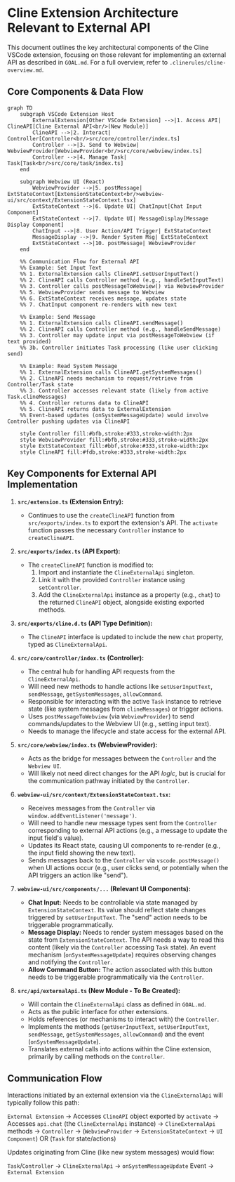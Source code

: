 # Cline Extension Architecture Relevant to External API

This document outlines the key architectural components of the Cline VSCode extension, focusing on those relevant for implementing an external API as described in `GOAL.md`. For a full overview, refer to `.clinerules/cline-overview.md`.

## Core Components & Data Flow

```mermaid
graph TD
    subgraph VSCode Extension Host
        ExternalExtension[Other VSCode Extension] -->|1. Access API| ClineAPI[Cline External API<br/>(New Module)]
        ClineAPI -->|2. Interact| Controller[Controller<br/>src/core/controller/index.ts]
        Controller -->|3. Send to Webview| WebviewProvider[WebviewProvider<br/>src/core/webview/index.ts]
        Controller -->|4. Manage Task| Task[Task<br/>src/core/task/index.ts]
    end

    subgraph Webview UI (React)
        WebviewProvider -->|5. postMessage| ExtStateContext[ExtensionStateContext<br/>webview-ui/src/context/ExtensionStateContext.tsx]
        ExtStateContext -->|6. Update UI| ChatInput[Chat Input Component]
        ExtStateContext -->|7. Update UI| MessageDisplay[Message Display Component]
        ChatInput -->|8. User Action/API Trigger| ExtStateContext
        MessageDisplay -->|9. Render System Msg| ExtStateContext
        ExtStateContext -->|10. postMessage| WebviewProvider
    end

    %% Communication Flow for External API
    %% Example: Set Input Text
    %% 1. ExternalExtension calls ClineAPI.setUserInputText()
    %% 2. ClineAPI calls Controller method (e.g., handleSetInputText)
    %% 3. Controller calls postMessageToWebview() via WebviewProvider
    %% 5. WebviewProvider sends message to Webview
    %% 6. ExtStateContext receives message, updates state
    %% 7. ChatInput component re-renders with new text

    %% Example: Send Message
    %% 1. ExternalExtension calls ClineAPI.sendMessage()
    %% 2. ClineAPI calls Controller method (e.g., handleSendMessage)
    %% 3. Controller may update input via postMessageToWebview (if text provided)
    %% 3b. Controller initiates Task processing (like user clicking send)

    %% Example: Read System Message
    %% 1. ExternalExtension calls ClineAPI.getSystemMessages()
    %% 2. ClineAPI needs mechanism to request/retrieve from Controller/Task state
    %% 3. Controller accesses relevant state (likely from active Task.clineMessages)
    %% 4. Controller returns data to ClineAPI
    %% 5. ClineAPI returns data to ExternalExtension
    %% Event-based updates (onSystemMessageUpdate) would involve Controller pushing updates via ClineAPI

    style Controller fill:#bfb,stroke:#333,stroke-width:2px
    style WebviewProvider fill:#bfb,stroke:#333,stroke-width:2px
    style ExtStateContext fill:#bbf,stroke:#333,stroke-width:2px
    style ClineAPI fill:#fdb,stroke:#333,stroke-width:2px
```

## Key Components for External API Implementation

1.  **`src/extension.ts` (Extension Entry):**
    *   Continues to use the `createClineAPI` function from `src/exports/index.ts` to export the extension's API. The `activate` function passes the necessary `Controller` instance to `createClineAPI`.

2.  **`src/exports/index.ts` (API Export):**
    *   The `createClineAPI` function is modified to:
        1.  Import and instantiate the `ClineExternalApi` singleton.
        2.  Link it with the provided `Controller` instance using `setController`.
        3.  Add the `ClineExternalApi` instance as a property (e.g., `chat`) to the returned `ClineAPI` object, alongside existing exported methods.

3.  **`src/exports/cline.d.ts` (API Type Definition):**
    *   The `ClineAPI` interface is updated to include the new `chat` property, typed as `ClineExternalApi`.

4.  **`src/core/controller/index.ts` (Controller):**
    *   The central hub for handling API requests from the `ClineExternalApi`.
    *   Will need new methods to handle actions like `setUserInputText`, `sendMessage`, `getSystemMessages`, `allowCommand`.
    *   Responsible for interacting with the active `Task` instance to retrieve state (like system messages from `clineMessages`) or trigger actions.
    *   Uses `postMessageToWebview` (via `WebviewProvider`) to send commands/updates to the Webview UI (e.g., setting input text).
    *   Needs to manage the lifecycle and state access for the external API.

3.  **`src/core/webview/index.ts` (WebviewProvider):**
    *   Acts as the bridge for messages between the `Controller` and the `Webview UI`.
    *   Will likely not need direct changes for the API *logic*, but is crucial for the communication pathway initiated by the `Controller`.

4.  **`webview-ui/src/context/ExtensionStateContext.tsx`:**
    *   Receives messages from the `Controller` via `window.addEventListener('message')`.
    *   Will need to handle new message types sent from the `Controller` corresponding to external API actions (e.g., a message to update the input field's value).
    *   Updates its React state, causing UI components to re-render (e.g., the input field showing the new text).
    *   Sends messages back to the `Controller` via `vscode.postMessage()` when UI actions occur (e.g., user clicks send, or potentially when the API triggers an action like "send").

5.  **`webview-ui/src/components/...` (Relevant UI Components):**
    *   **Chat Input:** Needs to be controllable via state managed by `ExtensionStateContext`. Its value should reflect state changes triggered by `setUserInputText`. The "send" action needs to be triggerable programmatically.
    *   **Message Display:** Needs to render system messages based on the state from `ExtensionStateContext`. The API needs a way to read this content (likely via the `Controller` accessing `Task` state). An event mechanism (`onSystemMessageUpdate`) requires observing changes and notifying the `Controller`.
    *   **Allow Command Button:** The action associated with this button needs to be triggerable programmatically via the `Controller`.

6.  **`src/api/externalApi.ts` (New Module - To Be Created):**
    *   Will contain the `ClineExternalApi` class as defined in `GOAL.md`.
    *   Acts as the public interface for other extensions.
    *   Holds references (or mechanisms to interact with) the `Controller`.
    *   Implements the methods (`getUserInputText`, `setUserInputText`, `sendMessage`, `getSystemMessages`, `allowCommand`) and the event (`onSystemMessageUpdate`).
    *   Translates external calls into actions within the Cline extension, primarily by calling methods on the `Controller`.

## Communication Flow

Interactions initiated by an external extension via the `ClineExternalApi` will typically follow this path:

`External Extension` -> Accesses `ClineAPI` object exported by `activate` -> Accesses `api.chat` (the `ClineExternalApi` instance) -> `ClineExternalApi` methods -> `Controller` -> (`WebviewProvider` -> `ExtensionStateContext` -> `UI Component`) OR (`Task` for state/actions)

Updates originating from Cline (like new system messages) would flow:

`Task`/`Controller` -> `ClineExternalApi` -> `onSystemMessageUpdate` Event -> `External Extension`
